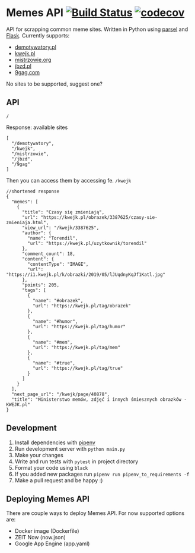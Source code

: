 ﻿# Memes API [![Build Status](https://travis-ci.org/pr0gramista/memes-api.svg?branch=master)](https://travis-ci.org/pr0gramista/memes-api) [![codecov](https://codecov.io/gh/pr0gramista/memes-api/branch/master/graph/badge.svg)](https://codecov.io/gh/pr0gramista/memes-api)

API for scrapping common meme sites. Written in Python using [parsel](https://github.com/scrapy/parsel) and [Flask](https://github.com/pallets/flask).
Currently supports:
* [demotywatory.pl](http://demotywatory.pl)
* [kwejk.pl](http://kwejk.pl)
* [mistrzowie.org](http://mistrzowie.org)
* [jbzd.pl](https://jbzdy.pl)
* [9gag.com](http://9gag.com)

No sites to be supported, suggest one?

## API
`/`

Response: available sites
```
[
  "/demotywatory",
  "/kwejk",
  "/mistrzowie",
  "/jbzd",
  "/9gag"
]
```

Then you can access them by accessing fe. `/kwejk`
```
//shortened response
{
  "memes": [
    {
      "title": "Czasy się zmieniają",
      "url": "https://kwejk.pl/obrazek/3387625/czasy-sie-zmieniaja.html",
      "view_url": "/kwejk/3387625",
      "author": {
        "name": "Torendil",
        "url": "https://kwejk.pl/uzytkownik/torendil"
      },
      "comment_count": 18,
      "content": {
        "contentType": "IMAGE",
        "url": "https://i1.kwejk.pl/k/obrazki/2019/05/lJUqdnyKqJf1Katl.jpg"
      },
      "points": 205,
      "tags": [
        {
          "name": "#obrazek",
          "url": "https://kwejk.pl/tag/obrazek"
        },
        {
          "name": "#humor",
          "url": "https://kwejk.pl/tag/humor"
        },
        {
          "name": "#mem",
          "url": "https://kwejk.pl/tag/mem"
        },
        {
          "name": "#true",
          "url": "https://kwejk.pl/tag/true"
        }
      ]
    }
  ],
  "next_page_url": "/kwejk/page/40878",
  "title": "Ministerstwo memów, zdjęć i innych śmiesznych obrazków - KWEJK.pl"
}
```

## Development
1. Install dependencies with [pipenv](https://github.com/pypa/pipenv.)
2. Run development server with `python main.py`
3. Make your changes
4. Write and run tests with `pytest` in project directory
5. Format your code using `black`
6. If you added new packages run `pipenv run pipenv_to_requirements -f`
7. Make a pull request and be happy :)

## Deploying Memes API
There are couple ways to deploy Memes API. For now supported options are:
* Docker image (Dockerfile)
* ZEIT Now (now.json)
* Google App Engine (app.yaml)